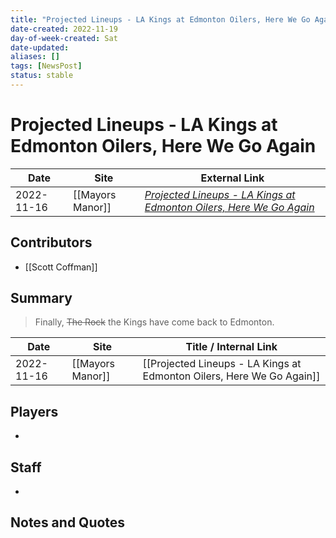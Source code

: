 ```yaml
---
title: "Projected Lineups - LA Kings at Edmonton Oilers, Here We Go Again"
date-created: 2022-11-19
day-of-week-created: Sat
date-updated: 
aliases: []
tags: [NewsPost]
status: stable
---
```


# Projected Lineups - LA Kings at Edmonton Oilers, Here We Go Again

| Date       | Site             | External Link                                                                                                                                                          |
| ---------- | ---------------- | ---------------------------------------------------------------------------------------------------------------------------------------------------------------------- |
| 2022-11-16 | [[Mayors Manor]] | [*Projected Lineups - LA Kings at Edmonton Oilers, Here We Go Again*](https://mayorsmanor.com/2022/11/projected-lineups-la-kings-at-edmonton-oilers-here-we-go-again/) |

## Contributors
- [[Scott Coffman]]

## Summary
> Finally, ~~The Rock~~ the Kings have come back to Edmonton.

| Date       | Site             | Title / Internal Link                                                 |
| ---------- | ---------------- | --------------------------------------------------------------------- |
| 2022-11-16 | [[Mayors Manor]] | [[Projected Lineups - LA Kings at Edmonton Oilers, Here We Go Again]] |

## Players
- 

## Staff
- 

## Notes and Quotes
> 

